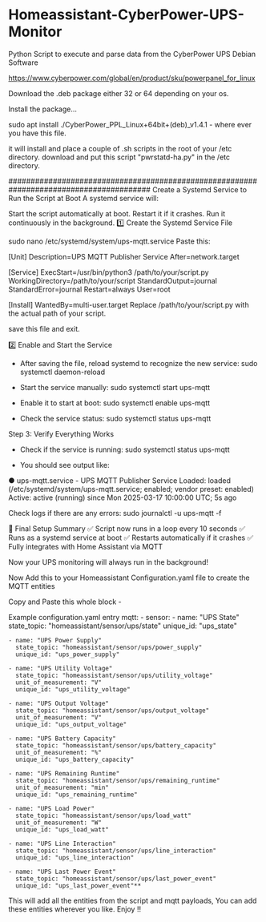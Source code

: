 # Homeassistant-CyberPower-UPS-Monitor
Python Script to execute and parse data from the CyberPower UPS Debian Software

https://www.cyberpower.com/global/en/product/sku/powerpanel_for_linux

Download the .deb package either 32 or 64 depending on your os.

Install the package...

sudo apt install ./CyberPower_PPL_Linux+64bit+(deb)_v1.4.1 - where ever you have this file.

it will install and place a couple of .sh scripts in the root of your /etc directory.
download and put this script "pwrstatd-ha.py" in the /etc directory.

########################################################################################
Create a Systemd Service to Run the Script at Boot
A systemd service will:

Start the script automatically at boot.
Restart it if it crashes.
Run it continuously in the background.
1️⃣ Create the Systemd Service File

sudo nano /etc/systemd/system/ups-mqtt.service
Paste this:

[Unit]
Description=UPS MQTT Publisher Service
After=network.target

[Service]
ExecStart=/usr/bin/python3 /path/to/your/script.py
WorkingDirectory=/path/to/your/script
StandardOutput=journal
StandardError=journal
Restart=always
User=root

[Install]
WantedBy=multi-user.target
Replace /path/to/your/script.py with the actual path of your script.

save this file and exit.

2️⃣ Enable and Start the Service

- After saving the file, reload systemd to recognize the new service:
sudo systemctl daemon-reload

- Start the service manually:
sudo systemctl start ups-mqtt

- Enable it to start at boot:
sudo systemctl enable ups-mqtt

- Check the service status:
sudo systemctl status ups-mqtt


Step 3: Verify Everything Works

- Check if the service is running:
sudo systemctl status ups-mqtt

- You should see output like:

● ups-mqtt.service - UPS MQTT Publisher Service
   Loaded: loaded (/etc/systemd/system/ups-mqtt.service; enabled; vendor preset: enabled)
   Active: active (running) since Mon 2025-03-17 10:00:00 UTC; 5s ago

Check logs if there are any errors:
sudo journalctl -u ups-mqtt -f

🎯 Final Setup Summary
✅ Script now runs in a loop every 10 seconds
✅ Runs as a systemd service at boot
✅ Restarts automatically if it crashes
✅ Fully integrates with Home Assistant via MQTT

Now your UPS monitoring will always run in the background! 

Now Add this to your Homeassistant Configuration.yaml file to create the MQTT entities


Copy and Paste this whole block -

Example configuration.yaml entry
mqtt:
    - sensor:
    - name: "UPS State"
      state_topic: "homeassistant/sensor/ups/state"
      unique_id: "ups_state"

    - name: "UPS Power Supply"
      state_topic: "homeassistant/sensor/ups/power_supply"
      unique_id: "ups_power_supply"

    - name: "UPS Utility Voltage"
      state_topic: "homeassistant/sensor/ups/utility_voltage"
      unit_of_measurement: "V"
      unique_id: "ups_utility_voltage"

    - name: "UPS Output Voltage"
      state_topic: "homeassistant/sensor/ups/output_voltage"
      unit_of_measurement: "V"
      unique_id: "ups_output_voltage"

    - name: "UPS Battery Capacity"
      state_topic: "homeassistant/sensor/ups/battery_capacity"
      unit_of_measurement: "%"
      unique_id: "ups_battery_capacity"

    - name: "UPS Remaining Runtime"
      state_topic: "homeassistant/sensor/ups/remaining_runtime"
      unit_of_measurement: "min"
      unique_id: "ups_remaining_runtime"

    - name: "UPS Load Power"
      state_topic: "homeassistant/sensor/ups/load_watt"
      unit_of_measurement: "W"
      unique_id: "ups_load_watt"

    - name: "UPS Line Interaction"
      state_topic: "homeassistant/sensor/ups/line_interaction"
      unique_id: "ups_line_interaction"

    - name: "UPS Last Power Event"
      state_topic: "homeassistant/sensor/ups/last_power_event"
      unique_id: "ups_last_power_event"**


This will add all the entities from the script and mqtt payloads,
You can add these entities wherever you like. Enjoy !!
